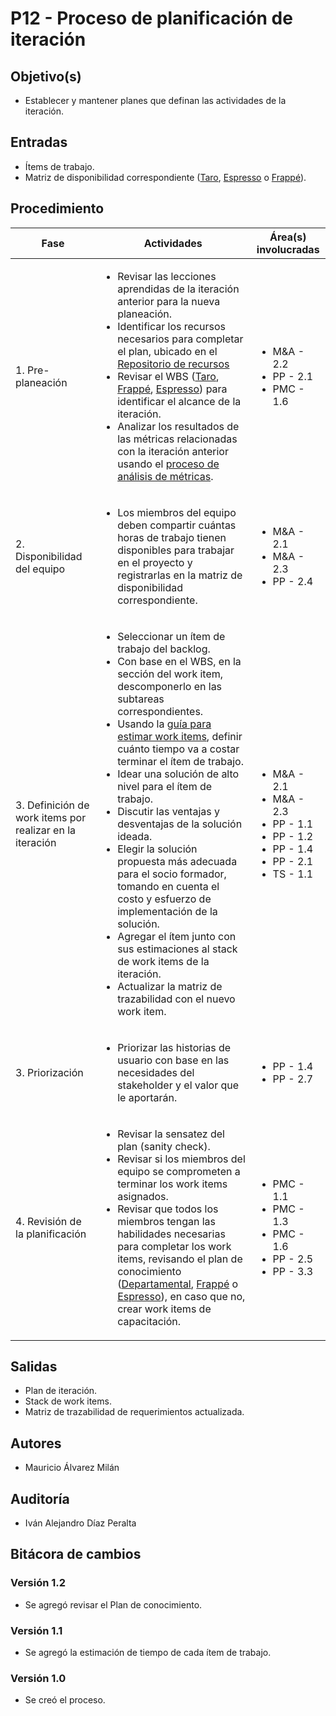 # P12 - Proceso de planificación de iteración

## Objetivo(s)

- Establecer y mantener planes que definan las actividades de la iteración.

## Entradas

- Ítems de trabajo.
- Matriz de disponibilidad correspondiente ([Taro](https://docs.google.com/spreadsheets/d/1SIO7qeEihTUOkOuSJZM-Lc6AryG9LPsFKonwZ_kYtCg/edit#gid=470923338), [Espresso](https://docs.google.com/spreadsheets/d/1n6PMomqQTDm6H63FSoyWhuyGEX2YNRk_ZnLx1ZDeG1A/edit#gid=578736519) o [Frappé](https://docs.google.com/spreadsheets/d/1p8eNzn0IgJH-SGfaK-i6bGYGC0DOQpu-bQXMhOE0LYU/edit#gid=2108417235)).

## Procedimiento

<table>
  <thead>
    <th>Fase</th>
    <th>Actividades</th>
    <th>Área(s) involucradas</th>
  </thead>

  <tbody>
    <tr>
      <td>1. Pre-planeación</td>
      <td>
        <ul align="left">
          <li>Revisar las lecciones aprendidas de la iteración anterior para la nueva planeación.</li>
          <li>Identificar los recursos necesarios para completar el plan, ubicado en el <a href="https://docs.google.com/spreadsheets/d/1frtMUtfqJzUiE9ej_qi-HwhZZtvbSbPsc-TMsYf10Bk/edit#gid=0">Repositorio de recursos</a></li>
          <li>Revisar el WBS (<a href="https://app.diagrams.net/#G1Y_8bcH24-RTK0W6F2wwTM64BEp-ylUWn">Taro</a>, <a href="https://app.diagrams.net/#G1i00w__BA-zEfea5xUjIgRisWwyQ3V-cr">Frappé</a>, <a href="https://app.diagrams.net/#G1BgBJ2mr8yjmmV6anHILdW0YtsEUEv3ja">Espresso</a>) para identificar el alcance de la iteración.</li>
          <li>Analizar los resultados de las métricas relacionadas con la iteración anterior usando el <a href="./P22-proceso-analisis-metricas">proceso de análisis de métricas</a>.</li>
        </ul>
      </td>
      <td>
        <ul>
          <li>M&A - 2.2</li>
          <li>PP - 2.1</li>
          <li>PMC - 1.6</li>
        </ul>
      </td>
    </tr>
    <tr>
      <td>2. Disponibilidad del equipo</td>
      <td>
        <ul align="left">
          <li>Los miembros del equipo deben compartir cuántas horas de trabajo tienen disponibles para trabajar en el proyecto y registrarlas en la matriz de disponibilidad correspondiente.</li>
        </ul>
      </td>
      <td>
        <ul>
          <li>M&A - 2.1</li>
          <li>M&A - 2.3</li>
          <li>PP - 2.4</li>
        </ul>
      </td>
    </tr>
    <tr>
      <td>3. Definición de work items por realizar en la iteración</td>
      <td>
        <ul align="left">
          <li>Seleccionar un ítem de trabajo del backlog.</li>
          <li>Con base en el WBS, en la sección del work item, descomponerlo en las subtareas correspondientes.</li>
          <li>Usando la <a href="../guias/G19-guia-para-estimar-workitem">guía para estimar work items</a>, definir cuánto tiempo va a costar terminar el ítem de trabajo.</li>
          <li>Idear una solución de alto nivel para el ítem de trabajo.</li>
          <li>Discutir las ventajas y desventajas de la solución ideada.</li>
          <li>Elegir la solución propuesta más adecuada para el socio formador, tomando en cuenta el costo y esfuerzo de implementación de la solución.</li>
          <li>Agregar el ítem junto con sus estimaciones al stack de work items de la iteración.</li>
          <li>Actualizar la matriz de trazabilidad con el nuevo work item.</li>
        </ul>
      </td>
      <td>
        <ul>
          <li>M&A - 2.1</li>
          <li>M&A - 2.3</li>
          <li>PP - 1.1</li>
          <li>PP - 1.2</li>
          <li>PP - 1.4</li>
          <li>PP - 2.1</li>
          <li>TS - 1.1</li>
        </ul>
      </td>
    </tr>
    <tr>
      <td>3. Priorización</td>
      <td>
        <ul align="left">
          <li>Priorizar las historias de usuario con base en las necesidades del stakeholder y el valor que le aportarán.</li>
        </ul>
      </td>
      <td>
        <ul>
          <li>PP - 1.4</li>
          <li>PP - 2.7</li>
        </ul>
      </td>
    </tr>
    <tr>
      <td>4. Revisión de la planificación</td>
      <td>
        <ul align="left">
          <li>Revisar la sensatez del plan (sanity check).</li>
          <li>Revisar si los miembros del equipo se comprometen a terminar los work items asignados.</li>
          <li>Revisar que todos los miembros tengan las habilidades necesarias para completar los work items, revisando el plan de conocimiento (<a href="https://docs.google.com/spreadsheets/d/1apm2rf-SeUr98bcvCvpQWw3tVGw_1DbVuX9hrJUtZAI/edit#gid=591264054">Departamental</a>, <a href="https://docs.google.com/spreadsheets/d/1CWEii3W0BhFfhumYTuUWTwIpcVBNmAVWwzrzv_BeANY/edit?usp=sharing">Frappé</a> o <a href="https://docs.google.com/spreadsheets/d/1wBHX1wWpZCr4ZRSE9mcigphbNoGlARHHlWkyXqQczD0/edit#gid=0">Espresso</a>), en caso que no, crear work items de capacitación.</li>
        </ul>
      </td>
      <td>
        <ul>
          <li>PMC - 1.1</li>
          <li>PMC - 1.3</li>
          <li>PMC - 1.6</li>
          <li>PP - 2.5</li>
          <li>PP - 3.3</li>
        </ul>
      </td>
    </tr>
  </tbody>
</table>

## Salidas

- Plan de iteración.
- Stack de work items.
- Matriz de trazabilidad de requerimientos actualizada.

## Autores

- Mauricio Álvarez Milán

## Auditoría

- Iván Alejandro Díaz Peralta

## Bitácora de cambios

### Versión 1.2

- Se agregó revisar el Plan de conocimiento.

### Versión 1.1

- Se agregó la estimación de tiempo de cada ítem de trabajo.

### Versión 1.0

- Se creó el proceso.
